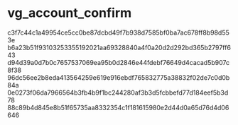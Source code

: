 vg_account_confirm
==================

c3f7c44c1a49954ce5cc0be87dcbd49f7b938d7585bf0ba7ac678ff8b98d553e
b6a23b51f93103253355192021aa69328840a4f0a20d2d292bd365b2797ff643
d94d39a0d7b0c7657537069ea95b0d2846e44fdebf76649d4cacad5b907c8f38
96dc56ee2b8eda413564259e619e916ebdf765832775a38832f02de7c0d0b84a
0e0273f06da7966564b3fb4b9f1bc244280af3b3d5fcbbefd77d184eef5b3d78
88c89b4d845e8b51f65735aa8332354c1f181615980e2d44d0a65d76d4d06646
